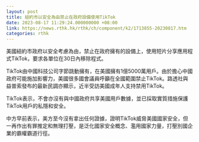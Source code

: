 ```yaml
---
layout: post
title: 紐約市以安全為由禁止在政府設備使用TikTok
date: 2023-08-17 11:29:24.000000000 +08:00
link: https://news.rthk.hk/rthk/ch/component/k2/1713855-20230817.htm
categories: rthk
---
```


美國紐約市政府以安全考慮為由，禁止在政府擁有的設備上，使用短片分享應用程式TikTok，要求各單位在30日內移除程式。

TikTok由中國科技公司字節跳動擁有，在美國擁有1億5000萬用戶。由於擔心中國政府可能施加影響力，美國很多國會議員呼籲在全國範圍禁止TikTok。路透社與益普索發布的最新民調亦顯示，近半受訪美國成年人支持禁用TikTok。

TikTok表示，不會亦沒有與中國政府共享美國用戶數據，並已採取實質措施保護TikTok用戶的私隱和安全。

中方早前表示，美方至今沒有拿出任何證據，證明TikTok威脅美國國家安全，但一再作出有罪推定和無理打壓，是泛化國家安全概念、濫用國家力量，打壓別國企業的霸權霸道行徑。
